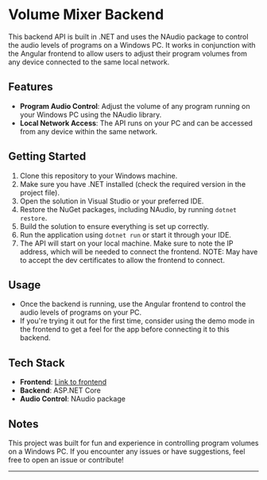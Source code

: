 # Volume Mixer Backend

This backend API is built in .NET and uses the NAudio package to control the audio levels of programs on a Windows PC. It works in conjunction with the Angular frontend to allow users to adjust their program volumes from any device connected to the same local network.

## Features

- **Program Audio Control**: Adjust the volume of any program running on your Windows PC using the NAudio library.
- **Local Network Access**: The API runs on your PC and can be accessed from any device within the same network.

## Getting Started

1. Clone this repository to your Windows machine.
2. Make sure you have .NET installed (check the required version in the project file).
3. Open the solution in Visual Studio or your preferred IDE.
4. Restore the NuGet packages, including NAudio, by running `dotnet restore`.
5. Build the solution to ensure everything is set up correctly.
6. Run the application using `dotnet run` or start it through your IDE.
7. The API will start on your local machine. Make sure to note the IP address, which will be needed to connect the frontend.
NOTE: May have to accept the dev certificates to allow the frontend to connect.

## Usage

- Once the backend is running, use the Angular frontend to control the audio levels of programs on your PC.
- If you're trying it out for the first time, consider using the demo mode in the frontend to get a feel for the app before connecting it to this backend.

## Tech Stack

- **Frontend**: [Link to frontend](https://github.com/henleyaustin/mixer-web)
- **Backend**: ASP.NET Core
- **Audio Control**: NAudio package

## Notes

This project was built for fun and experience in controlling program volumes on a Windows PC. If you encounter any issues or have suggestions, feel free to open an issue or contribute!

---
